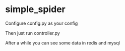 # simple_spider

Configure config.py as your config

Then just run controller.py 

After a while you can see some data in redis and mysql 
